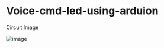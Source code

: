 # Voice-cmd-led-using-arduion
Circuit Image

![image](https://github.com/Sadhurahavan5555/Voice-cmd-led-using-arduion/assets/109868957/4fc2329b-6e69-4e54-bf3a-3fb702836149)
